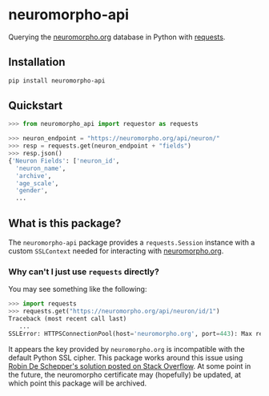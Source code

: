 neuromorpho-api
===============

Querying the [neuromorpho.org](https://neuromorpho.org/) database in Python
with [requests](https://pypi.org/project/requests/).

## Installation

```bash
pip install neuromorpho-api
```

## Quickstart

```python
>>> from neuromorpho_api import requestor as requests

>>> neuron_endpoint = "https://neuromorpho.org/api/neuron/"
>>> resp = requests.get(neuron_endpoint + "fields")
>>> resp.json()
{'Neuron Fields': ['neuron_id',
  'neuron_name',
  'archive',
  'age_scale',
  'gender',
  ...
```

## What is this package?

The `neuromorpho-api` package provides a `requests.Session` instance with a
custom `SSLContext` needed for interacting with
[neuromorpho.org](https://neuromorpho.org/).

### Why can't I just use `requests` directly?

You may see something like the following:

```python
>>> import requests
>>> requests.get("https://neuromorpho.org/api/neuron/id/1")
Traceback (most recent call last)
   ...
SSLError: HTTPSConnectionPool(host='neuromorpho.org', port=443): Max retries exceeded with url: /api/neuron/id/1 (Caused by SSLError(SSLError(1, '[SSL: DH_KEY_TOO_SMALL] dh key too small (_ssl.c:1006)')))
```

It appears the key provided by `neuromorpho.org` is incompatible with the
default Python SSL cipher.
This package works around this issue using [Robin De Schepper's solution
posted on Stack Overflow](https://stackoverflow.com/a/76217135).
At some point in the future, the neuromorpho certificate may (hopefully) be
updated, at which point this package will be archived.

